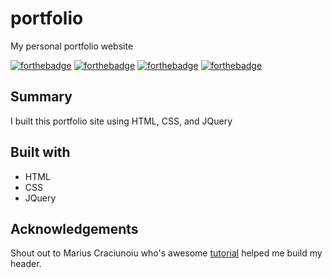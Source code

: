 # portfolio
My personal portfolio website 

[![forthebadge](https://forthebadge.com/images/badges/built-with-love.svg)](https://forthebadge.com) [![forthebadge](https://forthebadge.com/images/badges/uses-html.svg)](https://forthebadge.com) [![forthebadge](https://forthebadge.com/images/badges/uses-css.svg)](https://forthebadge.com) [![forthebadge](https://forthebadge.com/images/badges/uses-js.svg)](https://forthebadge.com)

## Summary
I built this portfolio site using HTML, CSS, and JQuery

## Built with
* HTML
* CSS
* JQuery

## Acknowledgements
Shout out to Marius Craciunoiu who's awesome [tutorial](https://medium.com/@mariusc23/hide-header-on-scroll-down-show-on-scroll-up-67bbaae9a78c) helped me build my header.

